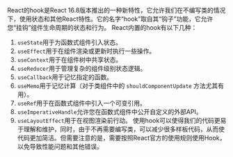 React的hook是React 16.8版本推出的一种新特性，它允许我们在不编写类的情况下，使用状态和其他React特性。它的名字“hook”取自其“钩子”功能，它允许您“挂钩”组件生命周期的状态和行为。
React内置的hook有以下几种：
1. `useState`用于为函数式组件引入状态。
2. `useEffect`用于在组件渲染或更新时执行一些操作。
3. `useContext`用于在组件树中共享状态。
4. `useReducer`用于管理复杂的组件级别状态逻辑。
5. `useCallback`用于记忆指定的函数。
6. `useMemo`用于记忆计算（对于类组件中的 `shouldComponentUpdate` 方法尤其有用）。
7. `useRef`用于在函数式组件中引入一个可变引用。
8. `useImperativeHandle`允许您在函数式组件中公开自定义的外部API。
9. `useLayoutEffect`用于在视图渲染前行动。
使用hook可以使得我们的代码更易于理解和维护，同时，由于不再需要编写类，可以减少很多样板代码，从而使代码更加简洁。但需要注意的是，需要按照React官方的使用规则使用Hook，以免导致性能问题和其他错误。
